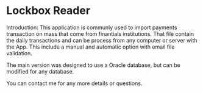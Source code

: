 # Lockbox Reader 

Introduction: This application is communly used to import payments transaction on mass that come from finantials institutions. That file contain the daily transactions and can be process from any computer or server with the App. This include a manual and automatic option with email file validation. 

The main version was designed to use a Oracle database, but can be modified for any database.

You can contact me for any more details or questions.
